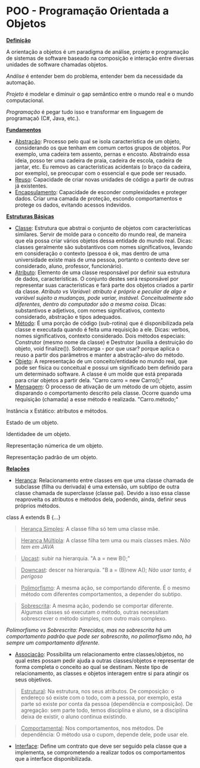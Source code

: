 # POO - Programação Orientada a Objetos

<u>**Definição**</u>

A orientação a objetos é um paradigma de análise, projeto e programação de sistemas de software baseado na composição e interação entre diversas unidades de software chamadas objetos.

*Análise* é entender bem do problema, entender bem da necessidade da automação.

*Projeto* é modelar e diminuir o gap semântico entre o mundo real e o mundo computacional.

*Programação* é pegar tudo isso e transformar em linguagem de programaçaõ (C#, Java, etc.).

<u>**Fundamentos**</u>

- <u>Abstração</u>: Processo pelo qual se isola característica de um objeto, considerando os que tenham em comum certos grupos de objetos. Por exemplo, uma cadeira tem assento, pernas e encosto. Abstraindo essa ideia, posso ter uma cadeira de praia, cadeira de escola, cadeira de jantar, etc. Eu removo as características acidentais (o braço da cadeira, por exemplo), se preocupar com o essencial e que pode ser reusado.
- <u>Reuso</u>: Capacidade de criar novas unidades de código a partir de outras já existentes.
- <u>Encapsulamento</u>: Capacidade de esconder complexidades e proteger dados. Criar uma camada de proteção, escondo comportamentos e protege os dados, evitando acessos indevidos.

<u>**Estruturas Básicas**</u>

- <u>Classe</u>: Estrutura que abstrai o conjunto de objetos com características similares. Servir de molde para o conceito do mundo real, de maneira que ela possa criar vários objetos dessa entidade do mundo real. Dicas: classes geralmente são substantivos com nomes significativos, levando em consideração o contexto (pessoa é ok, mas dentro de uma universidade existe mais de uma pessoa, portanto o contexto deve ser considerado, aluno, professor, funcionário).
- <u>Atributo</u>: Elemento de uma classe responsável por definir sua estrutura de dados, características. O conjunto destes será responsável por representar suas características e fará parte dos objetos criados a partir da classe. *Atributo vs Variável: atributo é próprio e peculiar de algo e variável sujeito a mudanças, pode variar, instável. Conceitualmente são diferentes, dentro do computador são a mesma coisa.* Dicas: substantivos e adjetivos, com nomes significativos, contexto considerado, abstração e tipos adequados.
- <u>Método</u>: É uma porção de código (sub-rotina) que é disponibilizada pela classe e executada quando é feita uma requisição a ele. Dicas: verbos, nomes significativos, contexto considerado. Dois métodos especiais: Construtor (mesmo nome da classe) e Destrutor (auxilia a destruição do objeto, void finalize()). Sobrecarga - por que usar? porque aplica o reuso a partir dos parâmetros e manter a abstração-alvo do método.
- <u>Objeto</u>: A representação de um conceito/entidade no mundo real, que pode ser física ou conceitual e possui um significado bem definido para um determinado software. A classe é um molde que está preparada para criar objetos a partir dela. "Carro carro = new Carro();"
- <u>Mensagem</u>: O processo de ativação de um método de um objeto, assim disparando o comportamento descrito pela classe. Ocorre quando uma requisição (chamada) a esse método é realizada. "Carro.método;"

Instância x Estático: atributos e métodos.

Estado de um objeto.

Identidadee de um objeto.

Representação númerica de um objeto.

Representação padrão de um objeto.

<u>**Relações**</u>

- <u>Herança</u>: Relacionamento entre classes em que uma classe chamada de subclasse (filha ou derivada) é uma extensão, um subtipo de outra classe chamada de superclasse (classe pai). Devido a isso essa classe reaproveita os atributos e métodos dela, podendo, ainda, definir seus próprios métodos.

class A extends B {...}

> <u>Herança Simples</u>: A classe filha só tem uma classe mãe.

> <u>Herança Múltipla</u>: A classe filha tem uma ou mais classes mães. *Não tem em JAVA*

> <u>Upcast</u>: subir na hierarquia. "A a = new B();"

> <u>Downcast</u>: descer na hierarquia. "B a = (B)new A(); *Não usar tanto, é perigoso*

> <u>Polimorfismo</u>: A mesma ação, se comportando diferente. É o mesmo método com diferentes comportamentos, a depender do subtipo.

> <u>Sobrescrita</u>: A mesma ação, podendo se comportar diferente. Algumas classes só executam o método, outras necessitam sobrescrever o método simples, com outro mais complexo.

*Polimorfismo vs Sobrescrita: Parecidos, mas na sobrescrita há um comportamento padrão que pode ser sobrescrito, no polimorfismo não, há sempre um comportamento diferente.*

- <u>Associação</u>: Possibilita um relacionamento entre classes/objetos, no qual estes possam pedir ajuda a outras classes/objetos e representar de forma completa o conceito ao qual se destinam. Neste tipo de relacionamento, as classes e objetos interagem entre si para atingir os seus objetivos.

> <u>Estrutural</u>: Na estrutura, nos seus atributos. De composição: o endereço só existe com o todo, com a pessoa, por exemplo, esta parte só existe por conta da pessoa (dependência e composição). De agregação: sem parte todo, temos disciplina e aluno, se a disciplina deixa de existir, o aluno continua existindo.

> <u>Comportamental</u>: Nos comportamentos, nos métodos. De dependência: O método usa o cupom, depende dele, pode usar ele.

- <u>Interface</u>: Define um contrato que deve ser seguido pela classe que a implementa, se comprometendo a realizar todos os comportamentos que a interface disponibilizada.